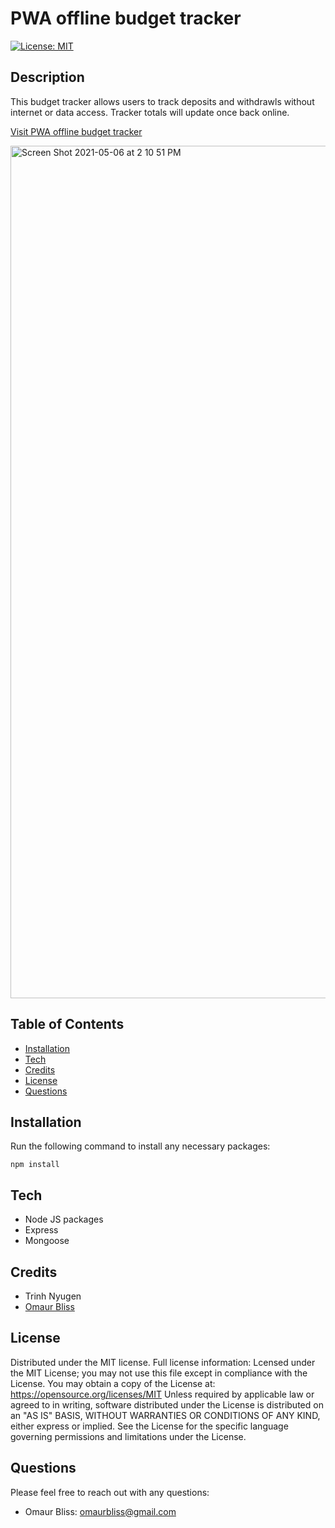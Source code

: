 # PWA offline budget tracker


[![License: MIT](https://img.shields.io/badge/License-MIT-yellow.svg)](https://opensource.org/licenses/MIT)

## Description 

This budget tracker allows users to track deposits and withdrawls without internet or data access. Tracker totals will update once back online. 


[Visit PWA offline budget tracker ](https://pwa-offline-budget-t.herokuapp.com/)

<img width="1364" alt="Screen Shot 2021-05-06 at 2 10 51 PM" src="https://user-images.githubusercontent.com/74269245/117353162-6abb5280-ae75-11eb-9fb4-80014ca06d4c.png">

## Table of Contents 

* [Installation](#installation)
* [Tech](#tech)
* [Credits](#credits)
* [License](#license)
* [Questions](#questions)

## Installation
Run the following command to install any necessary packages:
```
npm install
```
## Tech 

- Node JS packages
- Express
- Mongoose 



## Credits

- Trinh Nyugen
- [Omaur Bliss](https://github.com/OmaurBliss)


## License

Distributed under the MIT license.  Full license information:
Lcensed under the MIT License; you may not use this file except in compliance with the License. You may obtain a copy of the License at:
https://opensource.org/licenses/MIT
Unless required by applicable law or agreed to in writing, software distributed under the License is distributed on an "AS IS" BASIS, WITHOUT WARRANTIES OR CONDITIONS OF ANY KIND, either express or implied.  See the License for the specific language governing permissions and limitations under the License.

## Questions
Please feel free to reach out with any questions:


- Omaur Bliss: omaurbliss@gmail.com
